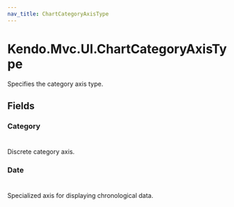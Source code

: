 ```yaml
---
nav_title: ChartCategoryAxisType
---
```


# Kendo.Mvc.UI.ChartCategoryAxisType
Specifies the category axis type.


## Fields


### Category
#
Discrete category axis.

### Date
#
Specialized axis for displaying chronological data.




